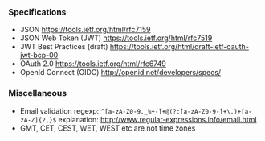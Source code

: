 ### Specifications

* JSON https://tools.ietf.org/html/rfc7159
* JSON Web Token (JWT) https://tools.ietf.org/html/rfc7519
* JWT Best Practices (draft) https://tools.ietf.org/html/draft-ietf-oauth-jwt-bcp-00
* OAuth 2.0 https://tools.ietf.org/html/rfc6749
* OpenId Connect (OIDC) http://openid.net/developers/specs/

### Miscellaneous

* Email validation regexp: `^[a-zA-Z0-9._%+-]+@(?:[a-zA-Z0-9-]+\.)+[a-zA-Z]{2,}$` explanation: http://www.regular-expressions.info/email.html
* GMT, CET, CEST, WET, WEST etc are not time zones
